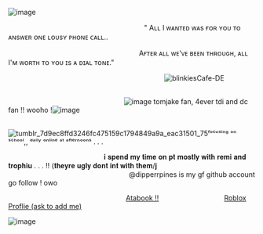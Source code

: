 ![image](https://github.com/user-attachments/assets/fe1ab785-b810-487e-8424-c4d68a23b60b)


⠀⠀⠀⠀⠀⠀⠀⠀⠀⠀⠀⠀⠀⠀⠀⠀⠀⠀⠀⠀⠀⠀⠀⠀⠀⠀⠀" Aʟʟ I ᴡᴀɴᴛᴇᴅ ᴡᴀs ғᴏʀ ʏᴏᴜ ᴛᴏ ᴀɴsᴡᴇʀ ᴏɴᴇ ʟᴏᴜsʏ ᴘʜᴏɴᴇ ᴄᴀʟʟ.. 

⠀⠀⠀⠀⠀⠀⠀⠀⠀⠀⠀⠀⠀⠀⠀⠀⠀⠀⠀⠀⠀⠀⠀⠀⠀⠀Aғᴛᴇʀ ᴀʟʟ ᴡᴇ'ᴠᴇ ʙᴇᴇɴ ᴛʜʀᴏᴜɢʜ, ᴀʟʟ I'ᴍ ᴡᴏʀᴛʜ ᴛᴏ ʏᴏᴜ ɪs ᴀ ᴅɪᴀʟ ᴛᴏɴᴇ."


⠀⠀⠀⠀⠀⠀⠀⠀⠀⠀⠀⠀⠀⠀⠀⠀⠀⠀⠀⠀⠀⠀⠀⠀⠀⠀⠀⠀⠀⠀⠀![blinkiesCafe-DE](https://github.com/user-attachments/assets/067400dd-8eac-406d-a896-5c0dd1fa691a)
⠀⠀⠀⠀⠀⠀⠀⠀⠀⠀⠀⠀⠀⠀⠀⠀⠀⠀⠀⠀⠀⠀⠀⠀⠀⠀⠀⠀⠀

⠀⠀⠀⠀⠀⠀⠀⠀⠀⠀⠀⠀⠀⠀⠀⠀⠀⠀⠀⠀⠀⠀⠀![image](https://github.com/user-attachments/assets/cf18e1a4-f86a-4a60-a4ee-40cb561ffaed) tomjake fan, 4ever tdi and dc fan !! wooho !![image](https://github.com/user-attachments/assets/38fb3975-fcea-4a2f-a308-ae751ff9d151)

⠀⠀⠀⠀⠀⠀⠀⠀⠀⠀⠀⠀⠀⠀⠀⠀⠀⠀⠀⠀⠀⠀⠀⠀⠀⠀⠀⠀![tumblr_7d9ec8ffd3246fc475159c1794849a9a_eac31501_75](https://github.com/user-attachments/assets/178567ae-7ac8-4dd7-8a4a-0654b42d97bd)ᶠᵒᶜᵘˢⁱⁿᵍ ᵒⁿ ˢᶜʰᵒᵒˡ,, ᵈᵃⁱˡʸ ᵒⁿˡⁱⁿᵉ ᵃᵗ ᵃᶠᵗᵉʳⁿᵒᵒⁿˢ . . .

⠀⠀⠀⠀⠀⠀⠀⠀⠀⠀⠀⠀⠀⠀⠀⠀⠀⠀⠀𝐢 𝐬𝐩𝐞𝐧𝐝 𝐦𝐲 𝐭𝐢𝐦𝐞 𝐨𝐧 𝐩𝐭 𝐦𝐨𝐬𝐭𝐥𝐲 𝐰𝐢𝐭𝐡 𝐫𝐞𝐦𝐢 𝐚𝐧𝐝 𝐭𝐫𝐨𝐩𝐡𝐢𝐮 . . . !! (𝐭𝐡𝐞𝐲𝐫𝐞 𝐮𝐠𝐥𝐲 𝐝𝐨𝐧𝐭 𝐢𝐧𝐭 𝐰𝐢𝐭𝐡 𝐭𝐡𝐞𝐦/𝐣
⠀⠀⠀⠀⠀⠀⠀⠀⠀⠀⠀⠀⠀⠀⠀⠀⠀⠀⠀⠀⠀⠀⠀⠀@dipperrpines is my gf github account go follow ! owo

⠀⠀⠀⠀⠀⠀⠀⠀⠀⠀⠀⠀⠀⠀⠀⠀ ⠀⠀⠀⠀⠀⠀⠀[Atabook !!](https://jani.atabook.org/)⠀⠀⠀⠀⠀⠀⠀⠀⠀⠀⠀⠀⠀[Roblox Proflie (ask to add me) ](https://www.roblox.com/users/5718613956/profile)

![image](https://github.com/user-attachments/assets/9b3863f8-28d5-460c-845a-e4fa2fca54bf)




